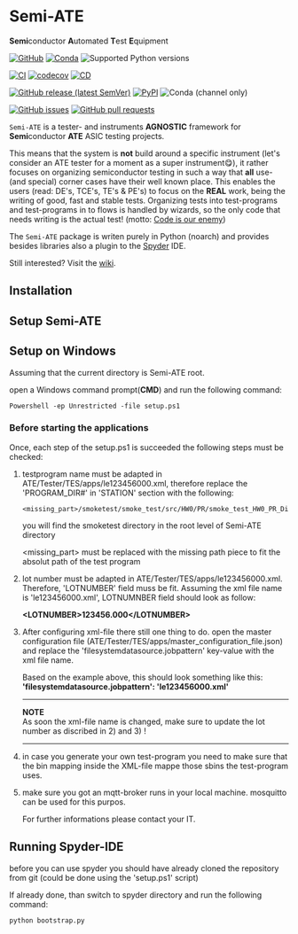 # Semi-ATE

**Semi**conductor **A**utomated **T**est **E**quipment

[![GitHub](https://img.shields.io/github/license/Semi-ATE/Semi-ATE?color=black)](https://github.com/Semi-ATE/Semi-ATE/blob/main/LICENSE)
[![Conda](https://img.shields.io/conda/pn/conda-forge/Semi-ATE?color=black)](https://anaconda.org/conda-forge/Semi-ATE)
![Supported Python versions](https://img.shields.io/badge/python-%3E%3D3.8-black)

[![CI](https://github.com/Semi-ATE/Semi-ATE/workflows/CI/badge.svg?branch=main)](https://github.com/Semi-ATE/Semi-ATE/actions?query=workflow%3ACI)
[![codecov](https://codecov.io/gh/Semi-ATE/Semi-ATE/branch/main/graph/badge.svg?token=BAP0H9OMED)](https://codecov.io/gh/Semi-ATE/Semi-ATE)
[![CD](https://github.com/Semi-ATE/Semi-ATE/workflows/CD/badge.svg)](https://github.com/Semi-ATE/Semi-ATE/actions?query=workflow%3ACD)

[![GitHub release (latest SemVer)](https://img.shields.io/github/v/release/Semi-ATE/Semi-ATE?color=blue&label=GitHub&sort=semver)](https://github.com/Semi-ATE/Semi-ATE/releases/latest)
[![PyPI](https://img.shields.io/pypi/v/Semi-ATE?color=blue&label=PyPI)](https://pypi.org/project/Semi-ATE/)
![Conda (channel only)](https://img.shields.io/conda/vn/conda-forge/Semi-ATE?color=blue&label=conda-forge)

[![GitHub issues](https://img.shields.io/github/issues/Semi-ATE/Semi-ATE)](https://github.com/Semi-ATE/Semi-ATE/issues)
[![GitHub pull requests](https://img.shields.io/github/issues-pr/Semi-ATE/Semi-ATE)](https://github.com/Semi-ATE/Semi-ATE/pulls)

`Semi-ATE` is a tester- and instruments **AGNOSTIC** framework for **Semi**conductor **ATE** ASIC testing projects.

This means that the system is **not** build around a specific instrument (let's consider an ATE tester for a moment as a super instrument😋), it rather focuses on
organizing semiconductor testing in such a way that **all** use- (and special) corner cases have their well known place. This enables the users (read: DE's, TCE's, TE's & PE's) to focus on the **REAL** work, being the writing of good, fast and stable tests. Organizing tests into test-programs and test-programs in to flows is handled by wizards, so the only code that needs writing is the actual test! (motto: [Code is our enemy](http://www.skrenta.com/2007/05/code_is_our_enemy.html))

The `Semi-ATE` package is writen purely in Python (noarch) and provides besides libraries also a plugin to the [Spyder](https://www.spyder-ide.org/) IDE.

Still interested? Visit the [wiki](https://github.com/ate-org/Semi-ATE/wiki).

## Installation



## Setup Semi-ATE

## Setup on Windows

Assuming that the current directory is Semi-ATE root.

open a Windows command prompt(__CMD__) and run
the following command:

```Console
Powershell -ep Unrestricted -file setup.ps1
```

### Before starting the applications

Once, each step of the setup.ps1 is succeeded the following steps must be checked:

1) testprogram name must be adapted in ATE/Tester/TES/apps/le123456000.xml, therefore replace the 'PROGRAM_DIR#' in 'STATION' section with the following:

    ```Console
    <missing_part>/smoketest/smoke_test/src/HW0/PR/smoke_test_HW0_PR_Die1_Production_PR_1.py 
    ```

    you will find the smoketest directory in the root level of Semi-ATE directory

    \<missing_part> must be replaced with the missing path piece to fit the absolut path of the test program

2) lot number must be adapted in ATE/Tester/TES/apps/le123456000.xml.
Therefore, 'LOTNUMBER' field muss be fit. Assuming the xml file name is
'le123456000.xml', LOTNUMNBER field should look as follow:

    __\<LOTNUMBER>123456.000\</LOTNUMBER>__

3) After configuring xml-file there still one thing to do.
open the master configuration file (ATE/Tester/TES/apps/master_configuration_file.json)
and replace the 'filesystemdatasource.jobpattern' key-value with
the xml file name.

    Based on the example above, this should look something like this:
    __'filesystemdatasource.jobpattern': 'le123456000.xml'__

    ---
    __NOTE__
    </br>
    As soon the xml-file name is changed, make sure to update the lot number as discribed in 2) and 3)  !

    ---

4) in case you generate your own test-program you need to make sure
that the bin mapping inside the XML-file mappe those sbins the test-program uses.

5) make sure you got an mqtt-broker runs in your local machine.
mosquitto can be used for this purpos.

    For further informations please contact your IT.

## Running Spyder-IDE

before you can use spyder you should have already cloned the
repository from git (could be done using the 'setup.ps1' script)

If already done, than switch to spyder directory and run the following command:

```Console
python bootstrap.py
```
